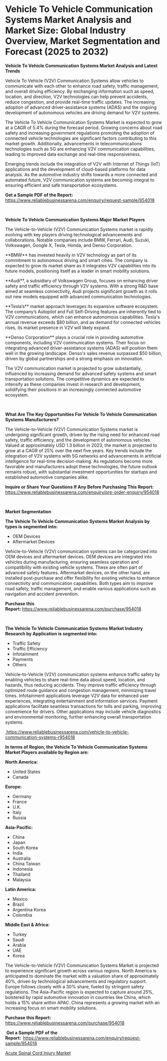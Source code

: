 <p><h1>Vehicle To Vehicle Communication Systems Market Analysis and Market Size: Global Industry Overview, Market Segmentation and Forecast (2025 to 2032)</h1></p><p><strong>Vehicle To Vehicle Communication Systems Market Analysis and Latest Trends</strong></p>
<p><p>Vehicle To Vehicle (V2V) Communication Systems allow vehicles to communicate with each other to enhance road safety, traffic management, and overall driving efficiency. By exchanging information such as speed, location, and direction, V2V technologies can help prevent accidents, reduce congestion, and provide real-time traffic updates. The increasing adoption of advanced driver-assistance systems (ADAS) and the ongoing development of autonomous vehicles are driving demand for V2V systems.</p><p>The Vehicle To Vehicle Communication Systems Market is expected to grow at a CAGR of 5.4% during the forecast period. Growing concerns about road safety and increasing government regulations promoting the adoption of connected vehicle technologies are significant factors contributing to this market growth. Additionally, advancements in telecommunications technologies such as 5G are enhancing V2V communication capabilities, leading to improved data exchange and real-time responsiveness. </p><p>Emerging trends include the integration of V2V with Internet of Things (IoT) applications and the development of cloud-based platforms for data analysis. As the automotive industry shifts towards a more connected and automated future, V2V communication systems are becoming integral to ensuring efficient and safe transportation ecosystems.</p></p>
<p><strong>Get a Sample PDF of the Report:&nbsp;</strong> <a href="https://www.reliablebusinessarena.com/enquiry/request-sample/954018?utm_campaign=3181&utm_medium=2&utm_source=Github&utm_content=ia&utm_term=07032025&utm_id=vehicle-to-vehicle-communication-systems">https://www.reliablebusinessarena.com/enquiry/request-sample/954018</a></p>
<p>&nbsp;</p>
<p><strong>Vehicle To Vehicle Communication Systems Major Market Players</strong></p>
<p><p>The Vehicle-to-Vehicle (V2V) Communication Systems market is rapidly evolving with key players driving technological advancements and collaborations. Notable companies include BMW, Ferrari, Audi, Suzuki, Volkswagen, Google X, Tesla, Honda, and Denso Corporation.</p><p>**BMW** has invested heavily in V2V technology as part of its commitment to autonomous driving and smart cities. The company is expected to grow its market share as it integrates V2V capabilities into its future models, positioning itself as a leader in smart mobility solutions.</p><p>**Audi**, a subsidiary of Volkswagen Group, focuses on enhancing driver safety and traffic efficiency through V2V systems. With a strong R&D base aimed at seamless connectivity, Audi projects significant growth as it rolls out new models equipped with advanced communication technologies.</p><p>**Tesla’s** market approach leverages its expansive software ecosystem. The company’s Autopilot and Full Self-Driving features are inherently tied to V2V communications, which can enhance autonomous capabilities. Tesla's annual revenue exceeds $80 billion, and as demand for connected vehicles rises, its market presence in V2V will likely expand.</p><p>**Denso Corporation** plays a crucial role in providing automotive components, including V2V communication systems. Their focus on integrating advanced driver-assistance systems (ADAS) will position them well in the growing landscape. Denso's sales revenue surpassed $50 billion, driven by global partnerships and a strong emphasis on innovation.</p><p>The V2V communication market is projected to grow substantially, influenced by increasing demand for advanced safety systems and smart transportation solutions. The competitive dynamics are expected to intensify as these companies invest in research and development, solidifying their positions in an increasingly connected automotive ecosystem.</p></p>
<p>&nbsp;</p>
<p><strong>What Are The Key Opportunities For Vehicle To Vehicle Communication Systems Manufacturers?</strong></p>
<p><p>The Vehicle-to-Vehicle (V2V) Communication Systems market is undergoing significant growth, driven by the rising need for enhanced road safety, traffic efficiency, and the development of autonomous vehicles. Valued at approximately USD 1.3 billion in 2023, the market is projected to grow at a CAGR of 25% over the next five years. Key trends include the integration of V2V systems with 5G networks and advancements in artificial intelligence for real-time decision-making. As regulations become more favorable and manufacturers adopt these technologies, the future outlook remains robust, with substantial investment opportunities for startups and established automotive companies alike.</p></p>
<p><strong>Inquire or Share Your Questions If Any Before Purchasing This Report:</strong> <a href="https://www.reliablebusinessarena.com/enquiry/pre-order-enquiry/954018?utm_campaign=3181&utm_medium=2&utm_source=Github&utm_content=ia&utm_term=07032025&utm_id=vehicle-to-vehicle-communication-systems">https://www.reliablebusinessarena.com/enquiry/pre-order-enquiry/954018</a></p>
<p>&nbsp;</p>
<p><strong>Market Segmentation</strong></p>
<p><strong>The Vehicle To Vehicle Communication Systems Market Analysis by types is segmented into:</strong></p>
<p><ul><li>OEM Devices</li><li>Aftermarket Devices</li></ul></p>
<p><p>Vehicle-to-Vehicle (V2V) communication systems can be categorized into OEM devices and aftermarket devices. OEM devices are integrated into vehicles during manufacturing, ensuring seamless operation and compatibility with existing vehicle systems. These are often part of advanced safety features. Aftermarket devices, on the other hand, are installed post-purchase and offer flexibility for existing vehicles to enhance connectivity and communication capabilities. Both types aim to improve road safety, traffic management, and enable various applications such as navigation and accident prevention.</p></p>
<p><strong>Purchase this Report:&nbsp;</strong><a href="https://www.reliablebusinessarena.com/purchase/954018?utm_campaign=3181&utm_medium=2&utm_source=Github&utm_content=ia&utm_term=07032025&utm_id=vehicle-to-vehicle-communication-systems">https://www.reliablebusinessarena.com/purchase/954018</a></p>
<p>&nbsp;</p>
<p><strong>The Vehicle To Vehicle Communication Systems Market Industry Research by Application is segmented into:</strong></p>
<p><ul><li>Traffic Safety</li><li>Traffic Efficiency</li><li>Infotainment</li><li>Payments</li><li>Others</li></ul></p>
<p><p>Vehicle-to-Vehicle (V2V) communication systems enhance traffic safety by enabling vehicles to share real-time data about speed, location, and hazards, thus reducing accidents. They improve traffic efficiency through optimized route guidance and congestion management, minimizing travel times. Infotainment applications leverage V2V data for enhanced user experiences, integrating entertainment and information services. Payment applications facilitate seamless transactions for tolls and parking, improving convenience for drivers. Other applications may include vehicle diagnostics and environmental monitoring, further enhancing overall transportation systems.</p></p>
<p><a href="https://www.reliablebusinessarena.com/vehicle-to-vehicle-communication-systems-r954018?utm_campaign=3181&utm_medium=2&utm_source=Github&utm_content=ia&utm_term=07032025&utm_id=vehicle-to-vehicle-communication-systems">&nbsp;https://www.reliablebusinessarena.com/vehicle-to-vehicle-communication-systems-r954018</a></p>
<p><strong>In terms of Region, the Vehicle To Vehicle Communication Systems Market Players available by Region are:</strong></p>
<p>
    <p> <strong> North America: </strong>
        <ul>
            <li>United States</li>
            <li>Canada</li>
        </ul>
        </p> 
    <p> <strong> Europe: </strong>
        <ul>
            <li>Germany</li>
            <li>France</li>
            <li>U.K.</li>
            <li>Italy</li>
            <li>Russia</li>
        </ul>
        </p> 
    <p> <strong> Asia-Pacific: </strong>
        <ul>
            <li>China</li>
            <li>Japan</li>
            <li>South Korea</li>
            <li>India</li>
            <li>Australia</li>
            <li>China Taiwan</li>
            <li>Indonesia</li>
            <li>Thailand</li>
            <li>Malaysia</li>
        </ul>
        </p> 
    <p> <strong> Latin America: </strong>
        <ul>
            <li>Mexico</li>
            <li>Brazil</li>
            <li>Argentina Korea</li>
            <li>Colombia</li>
        </ul>
        </p> 
    <p> <strong> Middle East & Africa: </strong>
        <ul>
            <li>Turkey</li>
            <li>Saudi</li>
            <li>Arabia</li>
            <li>UAE</li>
            <li>Korea</li>
        </ul>
    </p>
    </p>
<p><p>The Vehicle-to-Vehicle (V2V) Communication Systems Market is projected to experience significant growth across various regions. North America is anticipated to dominate the market with a valuation share of approximately 40%, driven by technological advancements and regulatory support. Europe follows closely with a 30% share, fueled by stringent safety regulations. The Asia-Pacific region is expected to capture around 25%, bolstered by rapid automotive innovation in countries like China, which holds a 15% share within APAC. China represents a growing market with an increasing focus on smart mobility solutions.</p></p>
<p><strong>Purchase this Report: </strong><a href="https://www.reliablebusinessarena.com/purchase/954018?utm_campaign=3181&utm_medium=2&utm_source=Github&utm_content=ia&utm_term=07032025&utm_id=vehicle-to-vehicle-communication-systems">https://www.reliablebusinessarena.com/purchase/954018</a></p>
<p>&nbsp;<strong>Get a Sample PDF of the Report:&nbsp;&nbsp;</strong><a href="https://www.reliablebusinessarena.com/enquiry/request-sample/954018?utm_campaign=3181&utm_medium=2&utm_source=Github&utm_content=ia&utm_term=07032025&utm_id=vehicle-to-vehicle-communication-systems">https://www.reliablebusinessarena.com/enquiry/request-sample/954018</a></p>
<p><strong></strong></p>
<p><p><a href="https://github.com/zitanebeibit9/Market-Research-Report-List-1/blob/main/acute-spinal-cord-injury-market.md?utm_campaign=3181&utm_medium=2&utm_source=Github&utm_content=ia&utm_term=07032025&utm_id=vehicle-to-vehicle-communication-systems">Acute Spinal Cord Injury Market</a></p></p>